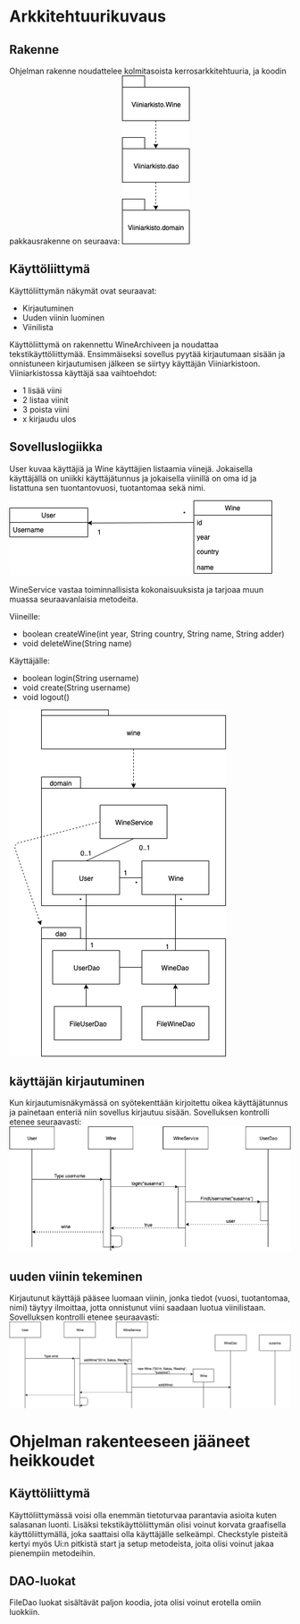 # Arkkitehtuurikuvaus

## Rakenne
Ohjelman rakenne noudattelee kolmitasoista kerrosarkkitehtuuria, ja koodin pakkausrakenne on seuraava:
<img src="https://github.com/sritala/ot-harjoitustyo/blob/master/dokumentaatio/kuvat/arkkitehtuuri.png">

## Käyttöliittymä

Käyttöliittymän näkymät ovat seuraavat: 

- Kirjautuminen
- Uuden viinin luominen
- Viinilista

Käyttöliittymä on rakennettu WineArchiveen ja noudattaa tekstikäyttöliittymää. Ensimmäiseksi sovellus pyytää kirjautumaan sisään ja onnistuneen kirjautumisen jälkeen se siirtyy käyttäjän Viiniarkistoon. Viiniarkistossa käyttäjä saa vaihtoehdot:

- 1 lisää viini 
- 2 listaa viinit
- 3 poista viini
- x kirjaudu ulos

## Sovelluslogiikka

User kuvaa käyttäjiä ja Wine käyttäjien listaamia viinejä. Jokaisella käyttäjällä on uniikki käyttäjätunnus ja jokaisella viinillä on oma id ja listattuna sen tuontantovuosi, tuotantomaa sekä nimi. 

<img src="https://github.com/sritala/ot-harjoitustyo/blob/master/dokumentaatio/kuvat/sovelluslogiikka.png">

WineService vastaa toiminnallisista kokonaisuuksista ja tarjoaa muun muassa seuraavanlaisia metodeita.

Viineille:
- boolean createWine(int year, String country, String name, String adder)
- void deleteWine(String name)

Käyttäjälle:
- boolean login(String username)
- void create(String username)
- void logout()

<img src="https://github.com/sritala/ot-harjoitustyo/blob/master/dokumentaatio/kuvat/sovelluslogiikka2.png">


## käyttäjän kirjautuminen

Kun kirjautumisnäkymässä on syötekenttään kirjoitettu oikea käyttäjätunnus ja painetaan enteriä niin sovellus kirjautuu sisään. Sovelluksen kontrolli etenee seuraavasti:
<img src="https://github.com/sritala/ot-harjoitustyo/blob/master/dokumentaatio/kuvat/sekvenssikaavioOT.png">

## uuden viinin tekeminen

Kirjautunut käyttäjä pääsee luomaan viinin, jonka tiedot (vuosi, tuotantomaa, nimi) täytyy ilmoittaa, jotta onnistunut viini saadaan luotua viinilistaan. Sovelluksen kontrolli etenee seuraavasti:
<img src="https://github.com/sritala/ot-harjoitustyo/blob/master/dokumentaatio/kuvat/sekvenssikaavioOT1.png">

# Ohjelman rakenteeseen jääneet heikkoudet

## Käyttöliittymä

Käyttöliittymässä voisi olla enemmän tietoturvaa parantavia asioita kuten salasanan luonti. Lisäksi tekstikäyttöliittymän olisi voinut korvata graafisella käyttöliittymällä, joka saattaisi olla käyttäjälle selkeämpi. Checkstyle pisteitä kertyi myös Ui:n pitkistä start ja setup metodeista, joita olisi voinut jakaa pienempiin metodeihin. 

## DAO-luokat

FileDao luokat sisältävät paljon koodia, jota olisi voinut erotella omiin luokkiin. 
